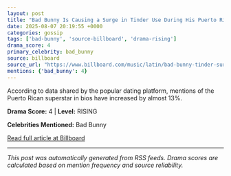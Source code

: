 ```yaml
---
layout: post
title: "Bad Bunny Is Causing a Surge in Tinder Use During His Puerto Rico Residency"
date: 2025-08-07 20:19:55 +0000
categories: gossip
tags: ['bad-bunny', 'source-billboard', 'drama-rising']
drama_score: 4
primary_celebrity: bad_bunny
source: billboard
source_url: "https://www.billboard.com/music/latin/bad-bunny-tinder-surge-puerto-rico-residency-1236038895/"
mentions: {'bad_bunny': 4}
---
```


According to data shared by the popular dating platform, mentions of the Puerto Rican superstar in bios have increased by almost 13%.

**Drama Score:** 4 | **Level:** RISING

**Celebrities Mentioned:** Bad Bunny

[Read full article at Billboard](https://www.billboard.com/music/latin/bad-bunny-tinder-surge-puerto-rico-residency-1236038895/)

---
*This post was automatically generated from RSS feeds. Drama scores are calculated based on mention frequency and source reliability.*
